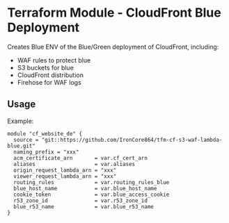 # Terraform Module - CloudFront Blue Deployment

Creates Blue ENV of the Blue/Green deployment of CloudFront, including:

- WAF rules to protect blue
- S3 buckets for blue
- CloudFront distribution
- Firehose for WAF logs

## Usage

Example:

```
module "cf_website_de" {
  source = "git::https://github.com/IronCore864/tfm-cf-s3-waf-lambda-blue.git"
  naming_prefix = "xxx"
  acm_certificate_arn       = var.cf_cert_arn
  aliases                   = var.aliases
  origin_request_lambda_arn = "xxx"
  viewer_request_lambda_arn = "xxx"
  routing_rules             = var.routing_rules_blue
  blue_host_name            = var.blue_host_name
  cookie_token              = var.blue_access_cookie
  r53_zone_id               = var.r53_zone_id
  blue_r53_name             = var.blue_r53_name
}
```

